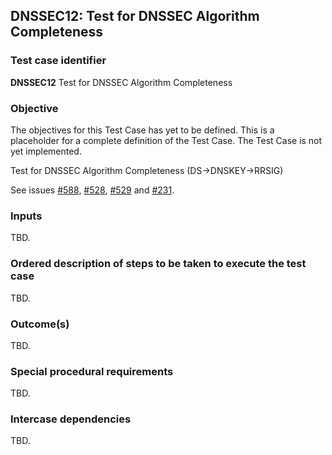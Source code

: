 ## DNSSEC12: Test for DNSSEC Algorithm Completeness

### Test case identifier
**DNSSEC12** Test for DNSSEC Algorithm Completeness

### Objective

The objectives for this Test Case has yet to be defined. This is a
placeholder for a complete definition of the Test Case. The Test Case
is not yet implemented.

Test for DNSSEC Algorithm Completeness (DS->DNSKEY->RRSIG)

See issues [#588], [#528], [#529] and [#231].

[#588]: https://github.com/zonemaster/zonemaster/issues/588
[#528]: https://github.com/zonemaster/zonemaster/issues/528
[#529]: https://github.com/zonemaster/zonemaster/issues/529
[#231]: https://github.com/zonemaster/zonemaster/issues/231


### Inputs

TBD.

### Ordered description of steps to be taken to execute the test case

TBD.

### Outcome(s)

TBD.

### Special procedural requirements

TBD.

### Intercase dependencies

TBD.
